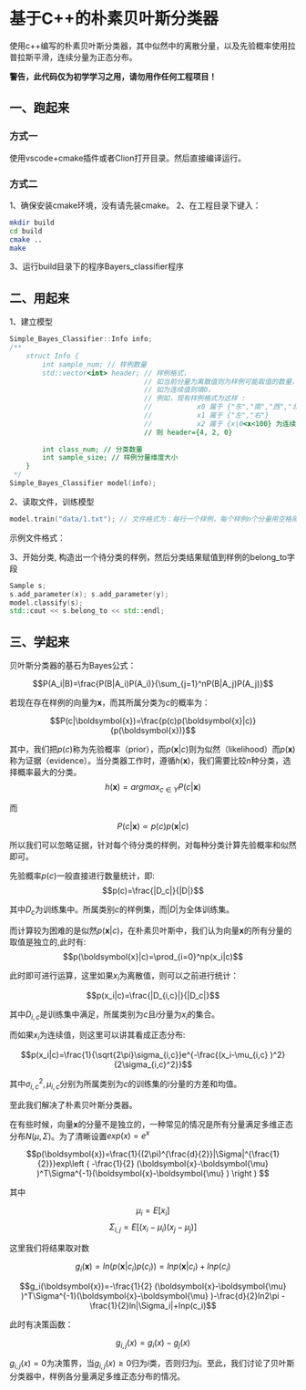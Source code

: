 # 基于C++的朴素贝叶斯分类器

使用c++编写的朴素贝叶斯分类器，其中似然中的离散分量，以及先验概率使用拉普拉斯平滑，连续分量为正态分布。

**警告，此代码仅为初学学习之用，请勿用作任何工程项目！**
## 一、跑起来
### 方式一
使用vscode+cmake插件或者Clion打开目录。然后直接编译运行。
### 方式二
1、确保安装cmake环境，没有请先装cmake。
2、在工程目录下键入：

```sh
mkdir build
cd build
cmake ..
make
```
3、运行build目录下的程序Bayers_classifier程序

## 二、用起来
1、建立模型
```cpp
Simple_Bayes_Classifier::Info info;
/**
    struct Info {
        int sample_num; // 样例数量
        std::vector<int> header; // 样例格式，
                                 // 如当前分量为离散值则为样例可能取值的数量，
                                 // 如为连续值则填0，
                                 // 例如，现有样例格式为这样 :
                                 //           x0 属于 {"东","南","西","北"}
                                 //           x1 属于 {"左","右"}
                                 //           x2 属于 {x|0<x<100} 为连续值
                                 // 则 header={4, 2, 0}
                                                           
        int class_num; // 分类数量
        int sample_size; // 样例分量维度大小
    } 
 */
Simple_Bayes_Classifier model(info);
```
2、读取文件，训练模型
```cpp
model.train("data/1.txt"); // 文件格式为：每行一个样例，每个样例n个分量用空格隔开，最后为该样例所属分类
```
示例文件格式：

3、开始分类, 构造出一个待分类的样例，然后分类结果赋值到样例的belong_to字段
```cpp
Sample s;
s.add_parameter(x); s.add_parameter(y);
model.classify(s);
std::cout << s.belong_to << std::endl;
```
## 三、学起来

贝叶斯分类器的基石为Bayes公式：

$$P(A_i|B)=\frac{P(B|A_i)P(A_i)}{\sum_{j=1}^nP(B|A_j)P(A_j)}$$

若现在存在样例的向量为$\boldsymbol{x}$，而其所属分类为$c$的概率为：

$$P(c|\boldsymbol{x})=\frac{p(c)p(\boldsymbol{x}|c)}{p(\boldsymbol{x})}$$

其中，我们把$p(c)$称为先验概率（prior），而$p(\boldsymbol{x}|c)$则为似然（likelihood）而$p(\boldsymbol{x})$称为证据（evidence）。当分类器工作时，遵循$h(\boldsymbol{x})$，我们需要比较$n$种分类，选择概率最大的分类。
$$h(\boldsymbol{x})=argmax_{c\in Y}P(c|\boldsymbol{x})$$

而

$$P(c|\boldsymbol{x}) \propto p(c)p(\boldsymbol{x}|c)$$

所以我们可以忽略证据，针对每个待分类的样例，对每种分类计算先验概率和似然即可。

先验概率$p(c)$一般直接进行数量统计，即:
$$p(c)=\frac{|D_c|}{|D|}$$

其中$D_c$为训练集中。所属类别$c$的样例集，而$|D|$为全体训练集。

而计算较为困难的是似然$p(\boldsymbol{x}|c)$，在朴素贝叶斯中，我们认为向量$\boldsymbol{x}$的所有分量的取值是独立的,此时有:
$$p(\boldsymbol{x}|c)=\prod_{i=0}^np(x_i|c)$$

此时即可进行运算，这里如果$x_i$为离散值，则可以之前进行统计：

$$p(x_i|c)=\frac{|D_{i,c}|}{|D_c|}$$

其中$D_{i,c}$是训练集中满足，所属类别为$c$且$i$分量为$x_i$的集合。

而如果$x_i$为连续值，则这里可以讲其看成正态分布:

$$p(x_i|c)=\frac{1}{\sqrt{2\pi}\sigma_{i,c}}e^{-\frac{(x_i-\mu_{i,c} )^2}{2\sigma_{i,c}^2}}$$

其中$\sigma_{i,c}^2,\mu_{i,c}$分别为所属类别为$c$的训练集的$i$分量的方差和均值。

至此我们解决了朴素贝叶斯分类器。

在有些时候，向量$\boldsymbol{x}$的分量不是独立的，一种常见的情况是所有分量满足多维正态分布$N(\mu, \Sigma)$。为了清晰设置$exp(x)=e^x$

$$p(\boldsymbol{x})=\frac{1}{(2\pi)^{\frac{d}{2}}|\Sigma|^{\frac{1}{2}}}exp\left ( -\frac{1}{2} (\boldsymbol{x}-\boldsymbol{\mu} )^T\Sigma^{-1}(\boldsymbol{x}-\boldsymbol{\mu} ) \right ) $$

其中

$$\mu_i=E[x_i]$$
$$\Sigma_{i,j}=E[(x_i-\mu_i)(x_j-\mu_j)]$$

这里我们将结果取对数

$$g_i(\boldsymbol{x})=ln(p(\boldsymbol{x}|c_i)p(c_i))=lnp(\boldsymbol{x}|c_i)+lnp(c_i)$$

$$g_i(\boldsymbol{x})=-\frac{1}{2} (\boldsymbol{x}-\boldsymbol{\mu} )^T\Sigma^{-1}(\boldsymbol{x}-\boldsymbol{\mu} )-\frac{d}{2}ln2\pi -\frac{1}{2}ln|\Sigma_i|+lnp(c_i)$$

此时有决策函数：

$$g_{i,j}(x)=g_i(x)-g_j(x)$$

$g_{i,j}(x)=0$为决策界，当$g_{i,j}(x)\ge 0$归为$i$类，否则归为$j$。至此，我们讨论了贝叶斯分类器中，样例各分量满足多维正态分布的情况。

